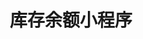 ---
title: "库存余额小程序"
description: "监控和管理跨地点和仓库的库存余额水平"
weight: 85
tags:
- applets
- inventory
- stock-balance
- warehouse-management
---